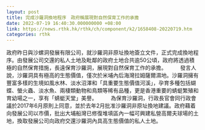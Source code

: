 ```yaml
---
layout: post
title: 完成沙羅洞換地程序　政府稱展現對自然保育工作的承擔
date: 2022-07-19 16:40:30.000000000 +08:00
link: https://news.rthk.hk/rthk/ch/component/k2/1658408-20220719.htm
categories: rthk
---
```


政府昨日與沙螺洞發展有限公司，就沙羅洞非原址換地簽立文件，正式完成換地程序。由發展公司交還的私人土地及毗鄰的政府土地合共逾50公頃，政府將透過積極的自然保育措施，長遠保育沙羅洞，展現對自然保育工作的承擔。
　　 
發言人說，沙羅洞具有極高的生態價值，僅次於米埔內后海灣拉姆薩爾濕地。沙羅洞擁有豐富多樣的生境如風水林、淡水沼澤和「具重要生態價值河溪」，孕育多種包括蝴蝶、螢火蟲、淡水魚、兩棲類動物和鳥類等稀有品種，更是香港重要的蜻蜓繁殖和育幼場之一，享有「蜻蜓天堂」美譽。
　　 
為保育沙羅洞，行政長官會同行政會議於2017年6月原則上同意，並於去年2月批准沙羅洞非原址換地建議。政府藉着向發展公司以市價，批出大埔船灣已修復堆填區內一幅可興建私營高爾夫球場的土地，換取發展公司向政府交還沙羅洞內具高生態價值的私人土地。
